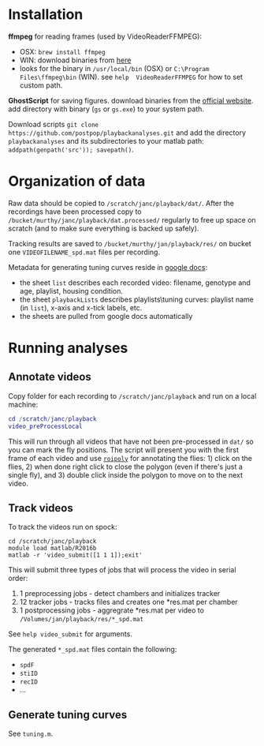 # Installation
__ffmpeg__ for reading frames (used by VideoReaderFFMPEG):
- OSX: `brew install ffmpeg`
- WIN: download binaries from [here](https://ffmpeg.zeranoe.com/builds/)
- looks for the binary in `/usr/local/bin` (OSX) or `C:\Program Files\ffmpeg\bin` (WIN). see `help  VideoReaderFFMPEG` for how to set custom path.

__GhostScript__ for saving figures. download binaries from the [official website](https://www.ghostscript.com/download/gsdnld.html). add directory with binary (`gs` or `gs.exe`) to your system path.

Download scripts `git clone https://github.com/postpop/playbackanalyses.git` and add the directory `playbackanalyses` and its subdirectories to your matlab path: `addpath(genpath('src')); savepath()`.


# Organization of data
Raw data should be copied to `/scratch/janc/playback/dat/`. After the recordings have been processed copy to `/bucket/murthy/janc/playback/dat.processed/` regularly to free up space on scratch (and to make sure everything is backed up safely).

Tracking results are saved to `/bucket/murthy/jan/playback/res/` on bucket one `VIDEOFILENAME_spd.mat` files per recording.

Metadata for generating tuning curves reside in [google docs](https://docs.google.com/spreadsheets/d/1Cld_cK8rZ2hDrUdq62m8VqQZ-ZFrKEkOytXEtac3WlY/edit?usp=sharing):
- the sheet `list` describes each recorded video: filename, genotype and age, playlist, housing condition.
- the sheet `playbackLists` describes playlists\tuning curves: playlist name (in `list`), x-axis and x-tick labels, etc.
- the sheets are pulled from google docs automatically

# Running analyses
## Annotate videos
Copy folder for each recording to `/scratch/janc/playback` and run on a local machine:
```matlab
cd /scratch/janc/playback
video_preProcessLocal
```
This will run through all videos that have not been pre-processed in `dat/` so you can mark the fly positions. The script will present you with the first frame of each video and use [`roipoly`](https://www.mathworks.com/help/images/ref/roipoly.html) for annotating the flies: 1) click on the flies, 2) when done right click to close the polygon (even if there's just a single fly), and 3) double click inside the polygon to move on to the next video.

## Track videos
To track the videos run on spock:
```shell
cd /scratch/janc/playback
module load matlab/R2016b
matlab -r 'video_submit([1 1 1]);exit'
```
This will submit three types of jobs that will process the video in serial order:
1. 1 preprocessing jobs - detect chambers and initializes tracker
2. 12 tracker jobs - tracks files and creates one *res.mat per chamber
3. 1 postprocessing jobs - aggregrate *res.mat per video to `/Volumes/jan/playback/res/*_spd.mat` 

See `help video_submit` for arguments.

The generated `*_spd.mat` files contain the following:
- `spdF` 
- `stiID`
- `recID` 
- ...

## Generate tuning curves
See `tuning.m`.

